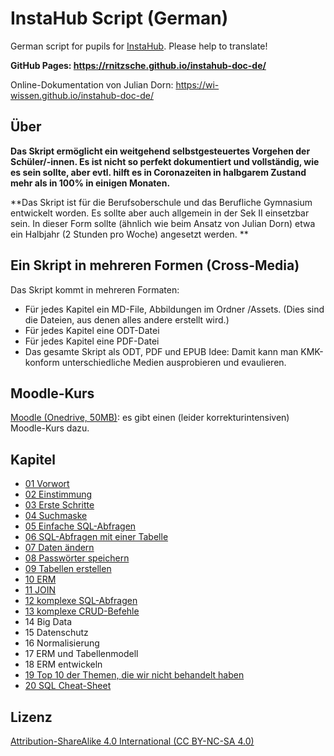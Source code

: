 # InstaHub Script (German)

German script for pupils for [InstaHub](https://github.com/wi-wissen/InstaHub). Please help to translate!

**GitHub Pages: https://rnitzsche.github.io/instahub-doc-de/**

Online-Dokumentation von Julian Dorn: https://wi-wissen.github.io/instahub-doc-de/

## Über

**Das Skript ermöglicht ein weitgehend selbstgesteuertes Vorgehen der Schüler/-innen.
Es ist nicht so perfekt dokumentiert und vollständig, wie es sein sollte, aber evtl. hilft es in Coronazeiten in halbgarem Zustand mehr als in 100% in einigen Monaten.**

**Das Skript ist für die Berufsoberschule und das Berufliche Gymnasium entwickelt worden. Es sollte aber auch allgemein in der Sek II  einsetzbar sein. In dieser Form sollte (ähnlich wie beim Ansatz von Julian Dorn) etwa ein Halbjahr (2 Stunden pro Woche) angesetzt werden. **

## Ein Skript in mehreren Formen (Cross-Media)

Das Skript kommt in mehreren Formaten:
+ Für jedes Kapitel ein MD-File, Abbildungen im Ordner /Assets. (Dies sind die Dateien, aus denen alles andere erstellt wird.)
+ Für jedes Kapitel eine ODT-Datei
+ Für jedes Kapitel eine PDF-Datei
+ Das gesamte Skript als ODT, PDF und EPUB
Idee: Damit kann man KMK-konform unterschiedliche Medien ausprobieren und evaulieren.

## Moodle-Kurs

[Moodle (Onedrive, 50MB)](https://1drv.ms/u/s!AugTRHF_26_Mh6dHLklj9jjbZCnlaQ?e=CD9fyO): es gibt einen (leider korrekturintensiven) Moodle-Kurs dazu.

## Kapitel
+ [01 Vorwort](https://github.com/RNitzsche/instahub-doc-de/blob/master/01-Vorwort.md)
+ [02 Einstimmung](https://github.com/RNitzsche/instahub-doc-de/blob/master/02-Einstimmung.md)
+ [03 Erste Schritte](https://github.com/RNitzsche/instahub-doc-de/blob/master/03-Erste-Schritte.md)
+ [04 Suchmaske](https://github.com/RNitzsche/instahub-doc-de/blob/master/04-Suchmaske.md)
+ [05 Einfache SQL-Abfragen](https://github.com/RNitzsche/instahub-doc-de/blob/master/05-Einfache-SQL-Abfragen.md)
+ [06 SQL-Abfragen mit einer Tabelle](https://github.com/RNitzsche/instahub-doc-de/blob/master/06-SQL-Abfragen-mit-einer-Tabelle.md)  
+ [07 Daten ändern](https://github.com/RNitzsche/instahub-doc-de/blob/master/07-Daten-aendern.md)
+ [08 Passwörter speichern](https://github.com/RNitzsche/instahub-doc-de/blob/master/08-Passwoerter-speichern.md)
+ [09 Tabellen erstellen](https://github.com/RNitzsche/instahub-doc-de/blob/master/09-Tabellen-erstellen.md)
+ [10 ERM](https://github.com/RNitzsche/instahub-doc-de/blob/master/10-ERM.md)
+ [11 JOIN](https://github.com/RNitzsche/instahub-doc-de/blob/master/11-JOIN.md)
+ [12 komplexe SQL-Abfragen](https://github.com/RNitzsche/instahub-doc-de/blob/master/12-komplexe-SQL-Abfragen.md)
+ [13 komplexe CRUD-Befehle](https://github.com/RNitzsche/instahub-doc-de/blob/master/13-komplexe-CRUD-Befehle.md)
+ 14 Big Data
+ 15 Datenschutz
+ 16 Normalisierung
+ 17 ERM und Tabellenmodell
+ 18 ERM entwickeln
+ [19 Top 10 der Themen, die wir nicht behandelt haben](https://github.com/RNitzsche/instahub-doc-de/blob/master/19-Top-10.md)
+ [20 SQL Cheat-Sheet](https://github.com/RNitzsche/instahub-doc-de/blob/master/20-SQL-CheatSheet.md)




## Lizenz

[Attribution-ShareAlike 4.0 International (CC BY-NC-SA 4.0)](https://creativecommons.org/licenses/by-sa/4.0/)
